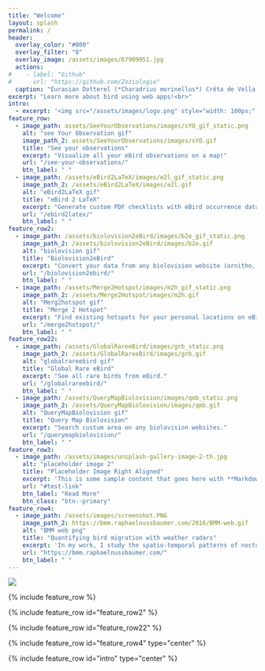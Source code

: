 ```yaml
---
title: "Welcome"
layout: splash
permalink: /
header:
  overlay_color: "#000"
  overlay_filter: "0"
  overlay_image: /assets/images/67909951.jpg
  actions:
#    - label: "Github"
#      url: "https://github.com/Zoziologie"
  caption: "Eurasian Dotterel (*Charadrius morinellus*) Crêta de Vella, CH (03.09.2017)"
excerpt: "Learn more about bird using web apps!<br>"
intro: 
  - excerpt: '<img src="/assets/images/logo.png" style="width: 100px;" id="img-exp"><span id="exp" style="display:none;"><br><b>Do you wonder why the website has such a strange name?</b> <br> *Zoziologie* goes back to my childhood, when my brother made fun of my passion for birds ("oiseaux" in French) by calling it "zozio". As I grew older and pursued scientific studies, I tried to combine my passion with birds (zozio) with my scientific background (logos), that gave birth to a new discpline: zoziologie!</span>'
feature_row:
  - image_path: assets/SeeYourObservations/images/sYO_gif_static.png
    alt: "see Your Observation gif"
    image_path_2: assets/SeeYourObservations/images/sYO.gif
    title: "See your observations"
    excerpt: "Visualize all your eBird observations on a map!"
    url: "/see-your-observations/"
    btn_label: " " 
  - image_path: /assets/eBird2LaTeX/images/e2l_gif_static.png
    image_path_2: /assets/eBird2LaTeX/images/e2l.gif
    alt: "eBird2LaTeX gif"
    title: "eBird 2 LaTeX"
    excerpt: "Generate custom PDF checklists with eBird occurrence data."
    url: "/ebird2latex/"
    btn_label: " " 
feature_row2:
  - image_path: /assets/biolovision2eBird/images/b2e_gif_static.png
    image_path_2: /assets/biolovision2eBird/images/b2e.gif
    alt: "biolovision gif"
    title: "Biolovision2eBird"
    excerpt: "Convert your data from any biolovision website (ornitho, faune-...) to eBird."
    url: "/biolovision2ebird/"
    btn_label: " " 
  - image_path: /assets/Merge2Hotspot/images/m2h_gif_static.png
    image_path_2: /assets/Merge2Hotspot/images/m2h.gif
    alt: "Merg2hotspot gif"
    title: "Merge 2 Hotspot"
    excerpt: "Find existing hotspots for your personal locations on eBird."
    url: "/merge2hotspot/"
    btn_label: " " 
feature_row22:
  - image_path: /assets/GlobalRareeBird/images/grb_static.png
    image_path_2: /assets/GlobalRareeBird/images/grb.gif
    alt: "globalrareebird gif"
    title: "Global Rare eBird"
    excerpt: "See all rare birds from eBird."
    url: "/globalrareebird/"
    btn_label: " " 
  - image_path: /assets/QueryMapBiolovision/images/qmb_static.png
    image_path_2: /assets/QueryMapBiolovision/images/qmb.gif
    alt: "QueryMapBiolovision gif"
    title: "Query Map Biolovision"
    excerpt: "Search custum area on any biolovision websites."
    url: "/querymapbiolovision/"
    btn_label: " " 
feature_row3:
  - image_path: /assets/images/unsplash-gallery-image-2-th.jpg
    alt: "placeholder image 2"
    title: "Placeholder Image Right Aligned"
    excerpt: 'This is some sample content that goes here with **Markdown** formatting. Right aligned with `type="right"`'
    url: "#test-link"
    btn_label: "Read More"
    btn_class: "btn--primary"
feature_row4:
  - image_path: /assets/images/screenshot.PNG
    image_path_2: https://bmm.raphaelnussbaumer.com/2016/BMM-web.gif
    alt: "BMM web png"
    title: "Quantifying bird migration with weather radars"
    excerpt: 'In my work, I study the spatio-temporal patterns of nocturnal bird migration using weather radar data.'
    url: "https://bmm.raphaelnussbaumer.com/"
    btn_label: " " 
---
```


<img src="/assets/images/scroll-down.svg" id="scroll-down">

{% include feature_row %}

{% include feature_row id="feature_row2" %}

{% include feature_row id="feature_row22" %}

{% include feature_row id="feature_row4" type="center" %}

{% include feature_row id="intro" type="center" %}

<script>
  $("#scroll-down").click(function() {
    $('html,body').animate({
        scrollTop: $("#main").offset().top},
        'slow');
});
  $("#img-exp").hover(
    function() {
      $("#exp").show()
    },
    function () {
      $("#exp").hide();
    }
  );
</script>